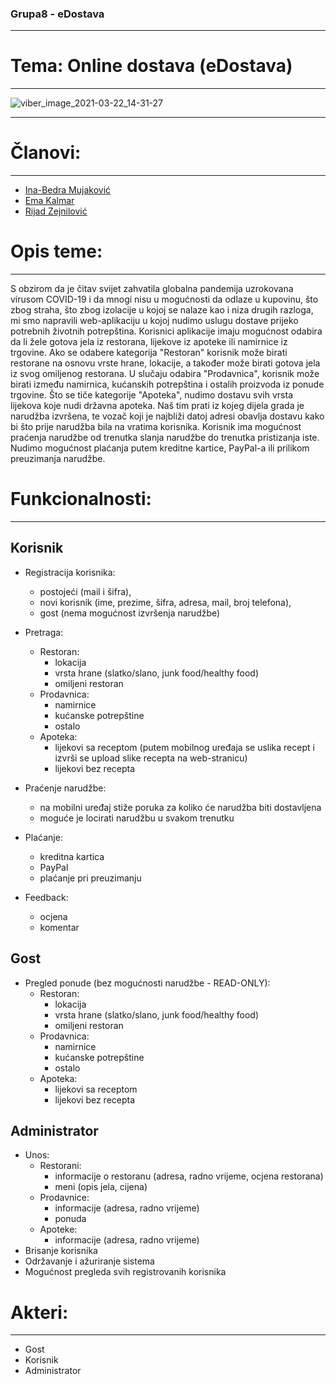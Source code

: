 ### Grupa8 - eDostava
----------------------

# Tema: Online dostava (eDostava)

-------------------------

![viber_image_2021-03-22_14-31-27](https://user-images.githubusercontent.com/73022116/111998118-ff632e80-8b1b-11eb-8c74-00a810c31ca0.png)

-------------------------

# Članovi:

-------------------------

* [Ina-Bedra Mujaković](https://github.com/inamujakovic)
* [Ema Kalmar](https://github.com/ekalmar1)
* [Rijad Zejnilović](https://github.com/Riqui10)

# Opis teme:
-------------------------

S obzirom da je čitav svijet zahvatila globalna pandemija uzrokovana virusom COVID-19 i da mnogi nisu u mogućnosti da odlaze u kupovinu, što zbog straha,
što zbog izolacije u kojoj se nalaze kao i niza drugih razloga, mi smo napravili web-aplikaciju u kojoj nudimo uslugu dostave prijeko potrebnih životnih potrepština.
Korisnici aplikacije imaju mogućnost odabira da li žele gotova jela iz restorana, lijekove iz apoteke ili namirnice iz trgovine.
Ako se odabere kategorija "Restoran" korisnik može birati restorane na osnovu vrste hrane, lokacije, a također može birati gotova jela iz svog omiljenog restorana.
U slučaju odabira "Prodavnica", korisnik može birati između namirnica, kućanskih potrepština i ostalih proizvoda iz ponude trgovine.
Što se tiče kategorije "Apoteka", nudimo dostavu svih vrsta lijekova koje nudi državna apoteka.
Naš tim prati iz kojeg dijela grada je narudžba izvršena, te vozač koji je najbliži datoj adresi obavlja dostavu kako bi što prije narudžba bila na vratima korisnika.
Korisnik ima mogućnost praćenja narudžbe od trenutka slanja narudžbe do trenutka pristizanja iste.
Nudimo mogućnost plaćanja putem kreditne kartice, PayPal-a ili prilikom preuzimanja narudžbe. 

# Funkcionalnosti:
--------------------------

## Korisnik
* Registracija korisnika: 
	- postojeći (mail i šifra),
	- novi korisnik (ime, prezime, šifra, adresa, mail, broj telefona),
	- gost (nema mogućnost izvršenja narudžbe)
* Pretraga:
	- Restoran:
		- lokacija
		- vrsta hrane (slatko/slano, junk food/healthy food)
		- omiljeni restoran
	- Prodavnica:
		- namirnice
		- kućanske potrepštine
		- ostalo
	- Apoteka:
		- lijekovi sa receptom (putem mobilnog uređaja se uslika recept i izvrši se upload slike recepta na web-stranicu) 
		- lijekovi bez recepta  
 
* Praćenje narudžbe:
	- na mobilni uređaj stiže poruka za koliko će narudžba biti dostavljena 
	- moguće je locirati narudžbu u svakom trenutku
* Plaćanje:
	- kreditna kartica
	- PayPal
	- plaćanje pri preuzimanju
* Feedback:
	- ocjena
	- komentar

## Gost
* Pregled ponude (bez mogućnosti narudžbe - READ-ONLY):
	- Restoran:
		- lokacija
		- vrsta hrane (slatko/slano, junk food/healthy food)
		- omiljeni restoran
	- Prodavnica:
		- namirnice
		- kućanske potrepštine
		- ostalo
	- Apoteka:
		- lijekovi sa receptom
		- lijekovi bez recepta

## Administrator
* Unos:
	- Restorani:
		- informacije o restoranu (adresa, radno vrijeme, ocjena restorana)
		- meni (opis jela, cijena)
	- Prodavnice:
		- informacije (adresa, radno vrijeme)
		- ponuda
	- Apoteke:
		- informacije (adresa, radno vrijeme)
* Brisanje korisnika
* Održavanje i ažuriranje sistema
* Mogućnost pregleda svih registrovanih korisnika

# Akteri:
--------------------------

* Gost
* Korisnik
* Administrator
